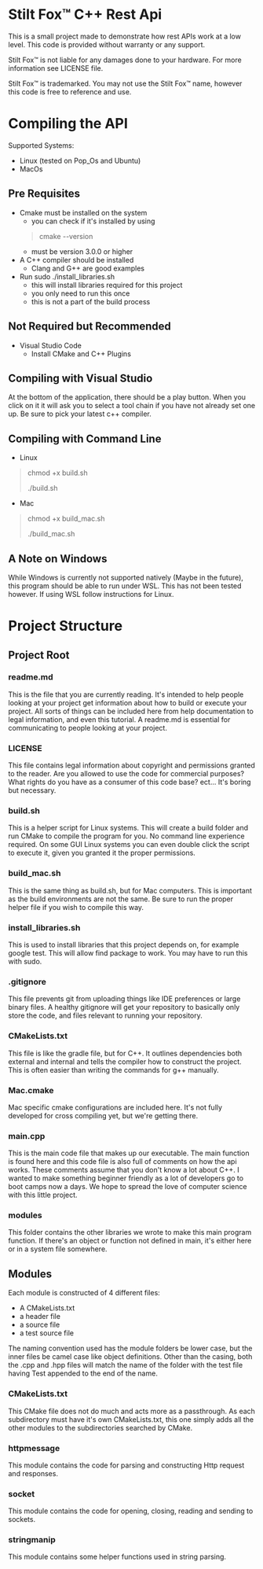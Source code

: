 # Stilt Fox™ C++ Rest Api

This is a small project made to demonstrate how rest APIs work at a low level.
This code is provided without warranty or any support.

Stilt Fox™ is not liable for any damages done to your hardware. For more information see LICENSE file.

Stilt Fox™ is trademarked. You may not use the Stilt Fox™ name, however this code is free to reference and use.

# Compiling the API

Supported Systems:
- Linux (tested on Pop_Os and Ubuntu)
- MacOs

## Pre Requisites
- Cmake must be installed on the system
    - you can check if it's installed by using
    >cmake --version
    - must be version 3.0.0 or higher
- A C++ compiler should be installed
    - Clang and G++ are good examples
- Run sudo ./install_libraries.sh
    - this will install libraries required for this project
    - you only need to run this once
    - this is not a part of the build process

## Not Required but Recommended
- Visual Studio Code
    - Install CMake and C++ Plugins

## Compiling with Visual Studio
At the bottom of the application, there should be a play button. When you click on it it will ask you to select a tool chain if you have not already set one up. Be sure to pick your latest c++ compiler.

## Compiling with Command Line
- Linux
> chmod +x build.sh
>
> ./build.sh
- Mac
> chmod +x build_mac.sh
>
>./build_mac.sh

## A Note on Windows
While Windows is currently not supported natively (Maybe in the future), this program should be able to run under WSL. This has not been tested however. If using WSL follow instructions for Linux.

# Project Structure
## Project Root
### readme.md
This is the file that you are currently reading. It's intended to help people looking at your project get information about how to build or execute your project. All sorts of things can be included here from help documentation to legal information, and even this tutorial. A readme.md is essential for communicating to people looking at your project.

### LICENSE
This file contains legal information about copyright and permissions granted to the reader. Are you allowed to use the code for commercial purposes? What rights do you have as a consumer of this code base? ect... It's boring but necessary.

### build.sh
This is a helper script for Linux systems. This will create a build folder and run CMake to compile the program for you. No command line experience required. On some GUI Linux systems you can even double click the script to execute it, given you granted it the proper permissions.

### build_mac.sh
This is the same thing as build.sh, but for Mac computers. This is important as the build environments are not the same. Be sure to run the proper helper file if you wish to compile this way.

### install_libraries.sh
This is used to install libraries that this project depends on, for example google test. This will allow find package to work. You may have to run this with sudo.

### .gitignore
This file prevents git from uploading things like IDE preferences or large binary files. A healthy gitignore will get your repository to basically only store the code, and files relevant to running your repository.

### CMakeLists.txt
This file is like the gradle file, but for C++. It outlines dependencies both external and internal and tells the compiler how to construct the project. This is often easier than writing the commands for g++ manually.

### Mac.cmake
Mac specific cmake configurations are included here. It's not fully developed for cross compiling yet, but we're getting there.

### main.cpp
This is the main code file that makes up our executable. The main function is found here and this code file is also full of comments on how the api works. These comments assume that you don't know a lot about C++. I wanted to make something beginner friendly as a lot of developers go to boot camps now a days. We hope to spread the love of computer science with this little project.

### modules
This folder contains the other libraries we wrote to make this main program function. If there's an object or function not defined in main, it's either here or in a system file somewhere.

## Modules
Each module is constructed of 4 different files:
- A CMakeLists.txt
- a header file
- a source file
- a test source file

The naming convention used has the module folders be lower case, but the inner files be camel case like object definitions. Other than the casing, both the .cpp and .hpp files will match the name of the folder with the test file having Test appended to the end of the name.

### CMakeLists.txt
This CMake file does not do much and acts more as a passthrough. As each subdirectory must have it's own CMakeLists.txt, this one simply adds all the other modules to the subdirectories searched by CMake.

### httpmessage
This module contains the code for parsing and constructing Http request and responses.

### socket
This module contains the code for opening, closing, reading and sending to sockets.

### stringmanip
This module contains some helper functions used in string parsing.